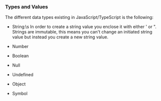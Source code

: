 ### Types and Values
The different data types existing in JavaScript/TypeScript is the following:
* String:\s
<space> In order to create a string value you enclose it with either ' or ". Strings are immutable, this means you can't change an initiated string value but instead you create a new string value.

* Number
* Boolean
* Null
* Undefined
* Object
* Symbol
